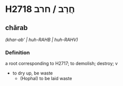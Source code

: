 # H2718 חֲרַב / חרב

## chărab

_(khar-ab' | huh-RAHB | huh-RAHV)_

### Definition

a root corresponding to H2717; to demolish; destroy; v

- to dry up, be waste
  - (Hophal) to be laid waste
